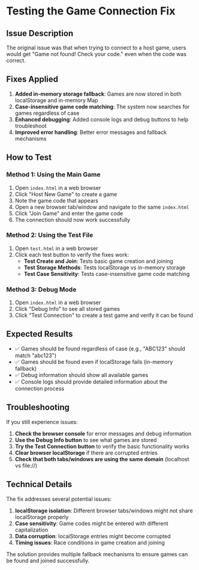 # Testing the Game Connection Fix

## Issue Description
The original issue was that when trying to connect to a host game, users would get "Game not found! Check your code." even when the code was correct.

## Fixes Applied

1. **Added in-memory storage fallback**: Games are now stored in both localStorage and in-memory Map
2. **Case-insensitive game code matching**: The system now searches for games regardless of case
3. **Enhanced debugging**: Added console logs and debug buttons to help troubleshoot
4. **Improved error handling**: Better error messages and fallback mechanisms

## How to Test

### Method 1: Using the Main Game
1. Open `index.html` in a web browser
2. Click "Host New Game" to create a game
3. Note the game code that appears
4. Open a new browser tab/window and navigate to the same `index.html`
5. Click "Join Game" and enter the game code
6. The connection should now work successfully

### Method 2: Using the Test File
1. Open `test.html` in a web browser
2. Click each test button to verify the fixes work:
   - **Test Create and Join**: Tests basic game creation and joining
   - **Test Storage Methods**: Tests localStorage vs in-memory storage
   - **Test Case Sensitivity**: Tests case-insensitive game code matching

### Method 3: Debug Mode
1. Open `index.html` in a web browser
2. Click "Debug Info" to see all stored games
3. Click "Test Connection" to create a test game and verify it can be found

## Expected Results

- ✅ Games should be found regardless of case (e.g., "ABC123" should match "abc123")
- ✅ Games should be found even if localStorage fails (in-memory fallback)
- ✅ Debug information should show all available games
- ✅ Console logs should provide detailed information about the connection process

## Troubleshooting

If you still experience issues:

1. **Check the browser console** for error messages and debug information
2. **Use the Debug Info button** to see what games are stored
3. **Try the Test Connection button** to verify the basic functionality works
4. **Clear browser localStorage** if there are corrupted entries
5. **Check that both tabs/windows are using the same domain** (localhost vs file://)

## Technical Details

The fix addresses several potential issues:

1. **localStorage isolation**: Different browser tabs/windows might not share localStorage properly
2. **Case sensitivity**: Game codes might be entered with different capitalization
3. **Data corruption**: localStorage entries might become corrupted
4. **Timing issues**: Race conditions in game creation and joining

The solution provides multiple fallback mechanisms to ensure games can be found and joined successfully. 